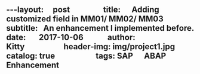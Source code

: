 ---layout:     post                  
title:      Adding customized field in MM01/ MM02/ MM03            
subtitle:   An enhancement I implemented before.
date:       2017-10-06             
author:     Kitty                     
header-img: img/project1.jpg   
catalog: true                      
tags: SAP      ABAP Enhancement
---


